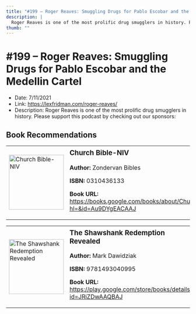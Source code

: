 ```yaml
---
title: "#199 – Roger Reaves: Smuggling Drugs for Pablo Escobar and the Medellin Cartel"
description: |
  Roger Reaves is one of the most prolific drug smugglers in history. Please support this podcast by checking out our sponsors:"
thumb: ""
---
```


# #199 – Roger Reaves: Smuggling Drugs for Pablo Escobar and the Medellin Cartel

  - Date: 7/11/2021
  - Link: https://lexfridman.com/roger-reaves/
  - Description: Roger Reaves is one of the most prolific drug smugglers in history. Please support this podcast by checking out our sponsors:

## Book Recommendations

<table style="border: none;"><tr style="border: none;"><td style="border: none;"><img src="http://books.google.com/books/content?id=Au9DYgEACAAJ&printsec=frontcover&img=1&zoom=1&source=gbs_api" alt="Church Bible-NIV" width="150" style="vertical-align: top;"></td><td style="border: none; vertical-align: top;"><h3 style='margin-top: 5'>Church Bible-NIV</h3><p><strong>Author:</strong> Zondervan Bibles</p><p><strong>ISBN:</strong> 0310436133</p><p><strong>Book URL:</strong> <a href="https://books.google.com/books/about/Church_Bible_NIV.html?hl=&id=Au9DYgEACAAJ">https://books.google.com/books/about/Church_Bible_NIV.html?hl=&id=Au9DYgEACAAJ</a></p></td></tr></table>
<table style="border: none;"><tr style="border: none;"><td style="border: none;"><img src="http://books.google.com/books/content?id=JRiZDwAAQBAJ&printsec=frontcover&img=1&zoom=1&edge=curl&source=gbs_api" alt="The Shawshank Redemption Revealed" width="150" style="vertical-align: top;"></td><td style="border: none; vertical-align: top;"><h3 style='margin-top: 5'>The Shawshank Redemption Revealed</h3><p><strong>Author:</strong> Mark Dawidziak</p><p><strong>ISBN:</strong> 9781493040995</p><p><strong>Book URL:</strong> <a href="https://play.google.com/store/books/details?id=JRiZDwAAQBAJ">https://play.google.com/store/books/details?id=JRiZDwAAQBAJ</a></p></td></tr></table>
